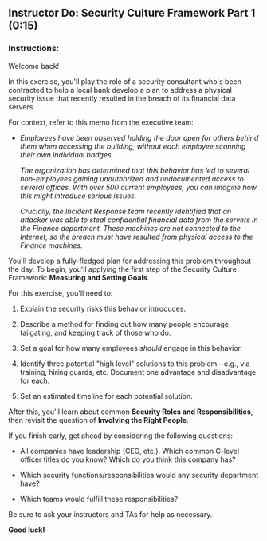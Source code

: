 ## Instructor Do: Security Culture Framework Part 1  (0:15)

### Instructions:

Welcome back! 

In this exercise, you'll play the role of a security consultant who's been contracted to help a local bank develop a plan to address a physical security issue that recently resulted in the breach of its financial data servers.

For context, refer to this memo from the executive team:

  - _Employees have been observed holding the door open for others behind them when accessing the building, without each employee scanning their own individual badges._  
  
    _The organization has determined that this behavior has led to several non-employees gaining unauthorized and undocumented access to several offices. With over 500 current employees, you can imagine how this might introduce serious issues._
  
    _Crucially, the Incident Response team recently identified that an attacker was able to steal confidential financial data from the servers in the Finance department. These machines are not connected to the Internet, so the breach must have resulted from physical access to the Finance machines._

  You'll develop a fully-fledged plan for addressing this problem throughout the day. To begin, you'll applying the first step of the Security Culture Framework: **Measuring and Setting Goals**.

  For this exercise, you'll need to:

  1. Explain the security risks this behavior introduces.

  2. Describe a method for finding out how many people encourage tailgating, and keeping track of those who do.

  3. Set a goal for how many employees _should_ engage in this behavior.

  4. Identify three potential "high level" solutions to this problem—e.g., via training, hiring guards, etc. Document one advantage and disadvantage for each.

  5. Set an estimated timeline for each potential solution.

  After this, you'll learn about common **Security Roles and Responsibilities**, then revisit the question of **Involving the Right People**.

  If you finish early, get ahead by considering the following questions:

  - All companies have leadership (CEO, etc.). Which common C-level officer titles do you know? Which do you think this company has?

  - Which security functions/responsibilities would any security department have?

  - Which teams would fulfill these responsibilities?

  Be sure to ask your instructors and TAs for help as necessary.

  **Good luck!**